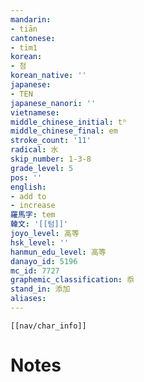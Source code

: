 ```yaml
---
mandarin:
- tiān
cantonese:
- tim1
korean:
- 첨
korean_native: ''
japanese:
- TEN
japanese_nanori: ''
vietnamese:
middle_chinese_initial: tʰ
middle_chinese_final: em
stroke_count: '11'
radical: 水
skip_number: 1-3-8
grade_level: 5
pos: ''
english:
- add to
- increase
羅馬字: tem
韓文: '[[텀]]'
joyo_level: 高等
hsk_level: ''
hanmun_edu_level: 高等
danayo_id: 5196
mc_id: 7727
graphemic_classification: 忝
stand_in: 添加
aliases:
---
```

```meta-bind-embed
[[nav/char_info]]
```

# Notes
